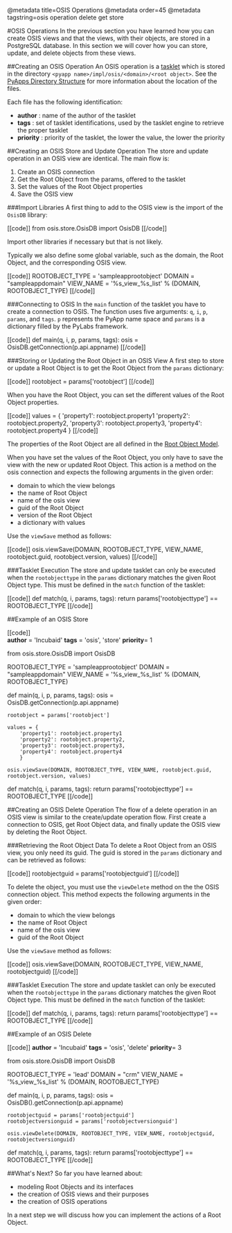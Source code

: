 @metadata title=OSIS Operations
@metadata order=45
@metadata tagstring=osis operation delete get store

[tasklet]: #/Overview/Tasklets
[pyappdir]: #/PyLabsApps/Introduction
[model]: #/PyLabsApps/Modeling


#OSIS Operations
In the previous section you have learned how you can create OSIS views and that the views, with their objects, are stored in a PostgreSQL database.
In this section we will cover how you can store, update, and delete objects from these views.


##Creating an OSIS Operation
An OSIS operation is a [tasklet][] which is stored in the directory `<pyapp name>/impl/osis/<domain>/<root object>`. See the [PyApps Directory Structure][pyappdir] for more information about the location of the files.

Each file has the following identification:

* __author__ : name of the author of the tasklet
* __tags__ : set of tasklet identifications, used by the tasklet engine to retrieve the proper tasklet
* __priority__ : priority of the tasklet, the lower the value, the lower the priority


##Creating an OSIS Store and Update Operation
The store and update operation in an OSIS view are identical. The main flow is:

1. Create an OSIS connection
2. Get the Root Object from the params, offered to the tasklet
3. Set the values of the Root Object properties
4. Save the OSIS view


###Import Libraries
A first thing to add to the OSIS view is the import of the `OsisDB` library:

[[code]]
from osis.store.OsisDB import OsisDB
[[/code]]

Import other libraries if necessary but that is not likely.

Typically we also define some global variable, such as the domain, the Root Object, and the corresponding OSIS view.

[[code]]
ROOTOBJECT_TYPE = 'sampleapprootobject'
DOMAIN = "sampleappdomain"
VIEW_NAME = '%s_view_%s_list' % (DOMAIN, ROOTOBJECT_TYPE)
[[/code]]


###Connecting to OSIS
In the `main` function of the tasklet you have to create a connection to OSIS. The function uses five arguments: `q`, `i`, `p`, `params`, and `tags`. `p` represents the PyApp name space and `params` is a dictionary filled by the PyLabs framework. 

[[code]]
def main(q, i, p, params, tags):
    osis = OsisDB.getConnection(p.api.appname)
[[/code]]    


###Storing or Updating the Root Object in an OSIS View
A first step to store or update a Root Object is to get the Root Object from the `params` dictionary:

[[code]]
rootobject = params['rootobject']
[[/code]]

When you have the Root Object, you can set the different values of the Root Object properties.

[[code]]
values = {
    'property1': rootobject.property1
    'property2': rootobject.property2,
    'property3': rootobject.property3,
    'property4': rootobject.property4
    }
[[/code]]    

The properties of the Root Object are all defined in the [Root Object Model][model].

When you have set the values of the Root Object, you only have to save the view with the new or updated Root Object. This action is a method on the osis connection and expects the following arguments in the given order:

* domain to which the view belongs
* the name of Root Object
* name of the osis view
* guid of the Root Object
* version of the Root Object
* a dictionary with values

Use the `viewSave` method as follows:

[[code]]
osis.viewSave(DOMAIN, ROOTOBJECT_TYPE, VIEW_NAME, rootobject.guid, rootobject.version, values)
[[/code]]


###Tasklet Execution
The store and update tasklet can only be executed when the `rootobjecttype` in the `params` dictionary matches the given Root Object type. This must be defined in the `match` function of the tasklet:

[[code]]
def match(q, i, params, tags):
    return params['rootobjecttype'] == ROOTOBJECT_TYPE
[[/code]]    


##Example of an OSIS Store

[[code]]    
__author__ = 'Incubaid'
__tags__ = 'osis', 'store'
__priority__= 1

from osis.store.OsisDB import OsisDB

ROOTOBJECT_TYPE = 'sampleapprootobject'
DOMAIN = "sampleappdomain"
VIEW_NAME = '%s_view_%s_list' % (DOMAIN, ROOTOBJECT_TYPE)

def main(q, i, p, params, tags):
    osis = OsisDB.getConnection(p.api.appname)

    rootobject = params['rootobject']

    values = {
        'property1': rootobject.property1
        'property2': rootobject.property2,
        'property3': rootobject.property3,
        'property4': rootobject.property4
        }

    osis.viewSave(DOMAIN, ROOTOBJECT_TYPE, VIEW_NAME, rootobject.guid, rootobject.version, values)

def match(q, i, params, tags):
    return params['rootobjecttype'] == ROOTOBJECT_TYPE
[[/code]]    


##Creating an OSIS Delete Operation
The flow of a delete operation in an OSIS view is similar to the create/update operation flow. First create a connection to OSIS, get Root Object data, and finally update the OSIS view by deleting the Root Object.


###Retrieving the Root Object Data
To delete a Root Object from an OSIS view, you only need its guid. The guid is stored in the `params` dictionary and can be retrieved as follows:

[[code]]
rootobjectguid = params['rootobjectguid']
[[/code]]

To delete the object, you must use the `viewDelete` method on the the OSIS connection object. This method expects the following arguments in the given order:

* domain to which the view belongs
* the name of Root Object
* name of the osis view
* guid of the Root Object

Use the `viewSave` method as follows:

[[code]]
osis.viewSave(DOMAIN, ROOTOBJECT_TYPE, VIEW_NAME, rootobjectguid)
[[/code]]


###Tasklet Execution
The store and update tasklet can only be executed when the `rootobjecttype` in the `params` dictionary matches the given Root Object type. This must be defined in the `match` function of the tasklet:

[[code]]
def match(q, i, params, tags):
    return params['rootobjecttype'] == ROOTOBJECT_TYPE
[[/code]]    


##Example of an OSIS Delete

[[code]]
__author__ = 'Incubaid'
__tags__ = 'osis', 'delete'
__priority__= 3

from osis.store.OsisDB import OsisDB

ROOTOBJECT_TYPE = 'lead'
DOMAIN = "crm"
VIEW_NAME = '%s_view_%s_list' % (DOMAIN, ROOTOBJECT_TYPE)

def main(q, i, p, params, tags):
    osis = OsisDB().getConnection(p.api.appname)

    rootobjectguid = params['rootobjectguid']
    rootobjectversionguid = params['rootobjectversionguid']

    osis.viewDelete(DOMAIN, ROOTOBJECT_TYPE, VIEW_NAME, rootobjectguid, rootobjectversionguid)

def match(q, i, params, tags):
    return params['rootobjecttype'] == ROOTOBJECT_TYPE
[[/code]]    


##What's Next?
So far you have learned about: 

* modeling Root Objects and its interfaces
* the creation of OSIS views and their purposes
* the creation of OSIS operations

In a next step we will discuss how you can implement the actions of a Root Object. 
